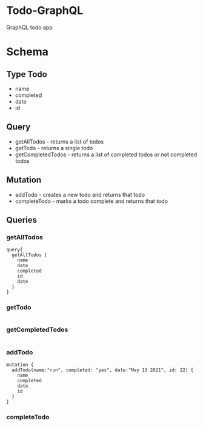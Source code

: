 # Todo-GraphQL
GraphQL todo app


# Schema 

## Type Todo
- name 
- completed 
- date
- id

## Query 
- getAllTodos - returns a list of todos
- getTodo - returns a single todo
- getCompletedTodos - returns a list of completed todos or not completed todos

## Mutation 
- addTodo - creates a new todo and returns that todo
- completeTodo - marks a todo complete and returns that todo

## Queries 

### getAllTodos
```
query{
  getAllTodos {
    name
    date
    completed
    id
    date
  }
}
```

### getTodo

```
```

### getCompletedTodos 
```
```

### addTodo
```
mutation {
  addTodo(name:"run", completed: "yes", date:"May 13 2021", id: 22) {
    name
    completed
    date
    id
  }
}

```

### completeTodo 
```
```
